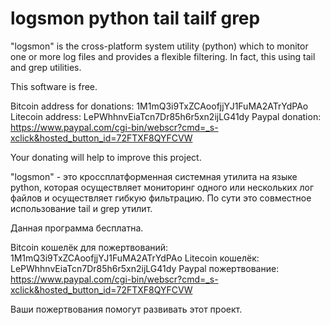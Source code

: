 # logsmon python tail tailf grep
"logsmon" is the cross-platform system utility (python) which to monitor one or more log files and provides a flexible filtering. In fact, this using tail and grep utilities.

This software is free.

Bitcoin address for donations: 1M1mQ3i9TxZCAoofjjYJ1FuMA2ATrYdPAo
Litecoin address: LePWhhnvEiaTcn7Dr85h6r5xn2ijLG41dy
Paypal donation: https://www.paypal.com/cgi-bin/webscr?cmd=_s-xclick&hosted_button_id=72FTXF8QYFCVW

Your donating will help to improve this project.

"logsmon" - это кроссплатформенная системная утилита на языке python, которая осуществляет мониторинг одного или нескольких лог файлов и осуществляет гибкую фильтрацию. По сути это совместное использование tail и grep утилит.

Данная программа бесплатна.

Bitcoin кошелёк для пожертвований: 1M1mQ3i9TxZCAoofjjYJ1FuMA2ATrYdPAo Litecoin кошелёк: LePWhhnvEiaTcn7Dr85h6r5xn2ijLG41dy Paypal пожертвование: https://www.paypal.com/cgi-bin/webscr?cmd=_s-xclick&hosted_button_id=72FTXF8QYFCVW

Ваши пожертвования помогут развивать этот проект.
